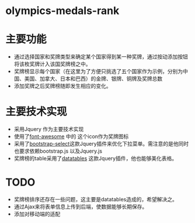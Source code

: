 # olympics-medals-rank

# 主要功能

- 通过选择国家和奖牌类型来确定某个国家得到某一种奖牌，通过按动添加按钮将该枚奖牌计入该国奖牌榜之中。
- 奖牌榜显示每个国家（在这里为了方便只挑选了五个国家作为示例，分别为中国、美国、加拿大、日本和巴西）的金牌、银牌、铜牌及奖牌总数
- 添加奖牌之后奖牌榜随即发生相应的变化。

# 主要技术实现

- 采用Jquery 作为主要技术实现
- 使用了[font-awesome](https://www.bootstrapcdn.com/fontawesome/) 中的<i class="fa fa-trophy" aria-hidden="true"></i> 这个icon作为奖牌图标
- 采用了[bootstrap-select](https://silviomoreto.github.io/bootstrap-select/)这款Jquery插件来优化下拉菜单。需注意的是他同时也要求依赖bootstrap.js 以及Jquery.js
- 奖牌榜的table采用了[datatables](https://datatables.net/) 这款Jquery插件，他也能够美化表格。

# TODO

- 奖牌榜排序还存在一些问题，这主要是datatables造成的，希望解决之。
- 通过Ajax来将表单信息上传到后端，使数据能够长期保存。
- 添加对移动端的适配
